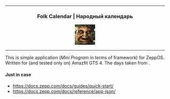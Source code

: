
---

<div align="center">
    <h3>Folk Calendar | Народный календарь</h3>
    <img src="https://github.com/soctim/Folk_Calendar/blob/master/assets/gts/icon.png?raw=true" />
</div>

---

This is simple application (*Mini Program* in terms of framework) for ZeppOS. Written for (and tested only on) Amazfit GTS 4. The days taken from [](calend.ru).


#### Just in case

- https://docs.zepp.com/docs/guides/quick-start/
- https://docs.zepp.com/docs/reference/app-json/